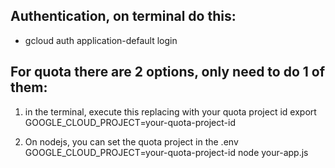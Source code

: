 ## Authentication, on terminal do this:
- gcloud auth application-default login

## For quota there are 2 options, only need to do 1 of them:
1. in the terminal, execute this replacing with your quota project id
export GOOGLE_CLOUD_PROJECT=your-quota-project-id

2. On nodejs, you can set the quota project in the .env
GOOGLE_CLOUD_PROJECT=your-quota-project-id node your-app.js